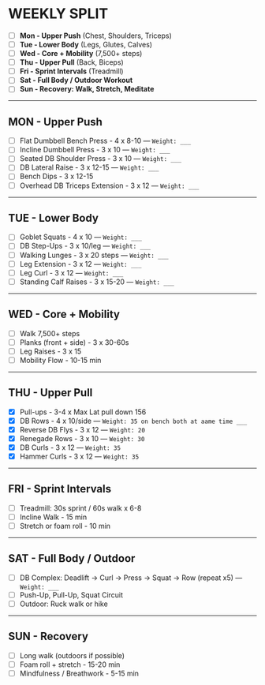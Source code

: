 # WEEKLY SPLIT

- [ ] **Mon - Upper Push** (Chest, Shoulders, Triceps)
- [ ] **Tue - Lower Body** (Legs, Glutes, Calves)
- [ ] **Wed - Core + Mobility** (7,500+ steps)
- [ ] **Thu - Upper Pull** (Back, Biceps)
- [ ] **Fri - Sprint Intervals** (Treadmill)
- [ ] **Sat - Full Body / Outdoor Workout**
- [ ] **Sun - Recovery: Walk, Stretch, Meditate**

---

## MON - Upper Push
- [ ] Flat Dumbbell Bench Press - 4 x 8-10 — `Weight: ___`
- [ ] Incline Dumbbell Press - 3 x 10 — `Weight: ___`
- [ ] Seated DB Shoulder Press - 3 x 10 — `Weight: ___`
- [ ] DB Lateral Raise - 3 x 12-15 — `Weight: ___`
- [ ] Bench Dips - 3 x 12-15
- [ ] Overhead DB Triceps Extension - 3 x 12 — `Weight: ___`

---

## TUE - Lower Body
- [ ] Goblet Squats - 4 x 10 — `Weight: ___`
- [ ] DB Step-Ups - 3 x 10/leg — `Weight: ___`
- [ ] Walking Lunges - 3 x 20 steps — `Weight: ___`
- [ ] Leg Extension - 3 x 12 — `Weight: ___`
- [ ] Leg Curl - 3 x 12 — `Weight: ___`
- [ ] Standing Calf Raises - 3 x 15-20 — `Weight: ___`

---

## WED - Core + Mobility
- [ ] Walk 7,500+ steps
- [ ] Planks (front + side) - 3 x 30-60s
- [ ] Leg Raises - 3 x 15
- [ ] Mobility Flow - 10-15 min

---

## THU - Upper Pull
- [x] Pull-ups - 3-4 x Max Lat pull down 156
- [x] DB Rows - 4 x 10/side — `Weight: 35 on bench both at aame time ___`
- [x] Reverse DB Flys - 3 x 12 — `Weight: 20`
- [x] Renegade Rows - 3 x 10 — `Weight: 30`
- [x] DB Curls - 3 x 12 — `Weight: 35`
- [x] Hammer Curls - 3 x 12 — `Weight: 35`

---

## FRI - Sprint Intervals
- [ ] Treadmill: 30s sprint / 60s walk x 6-8
- [ ] Incline Walk - 15 min
- [ ] Stretch or foam roll - 10 min

---

## SAT - Full Body / Outdoor
- [ ] DB Complex: Deadlift → Curl → Press → Squat → Row (repeat x5) — `Weight: ___`
- [ ] Push-Up, Pull-Up, Squat Circuit
- [ ] Outdoor: Ruck walk or hike

---

## SUN - Recovery
- [ ] Long walk (outdoors if possible)
- [ ] Foam roll + stretch - 15-20 min
- [ ] Mindfulness / Breathwork - 5-15 min